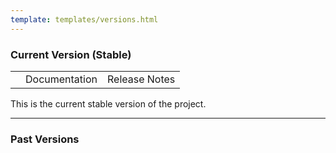 ```yaml
---
template: templates/versions.html
---
```


<!--
 * Copyright (c) 2019, WSO2 Inc. (http://www.wso2.org) All Rights Reserved.
 *
 * WSO2 Inc. licenses this file to you under the Apache License,
 * Version 2.0 (the "License"); you may not use this file except
 * in compliance with the License.
 * You may obtain a copy of the License at
 *
 * http://www.apache.org/licenses/LICENSE-2.0
 *
 * Unless required by applicable law or agreed to in writing,
 * software distributed under the License is distributed on an
 * "AS IS" BASIS, WITHOUT WARRANTIES OR CONDITIONS OF ANY
 * KIND, either express or implied. See the License for the
 * specific language governing permissions and limitations
 * under the License.
-->

### Current Version (Stable)

<table>
    <tbody>
        <tr>
            <th id="current-version-number"><!-- latest-version --></th>
            <td>
                <a id="current-version-documentation-link">Documentation</a>
            </td>
            <td>
                <a id="current-version-release-notes-link">Release Notes</a>
            </td>
        </tr>
    </tbody>
</table>

This is the current stable version of the project.

---

### Past Versions

<table>
    <tbody id="previous-versions">
        <!-- Will populate from the script -->
    </tbody>
</table>

